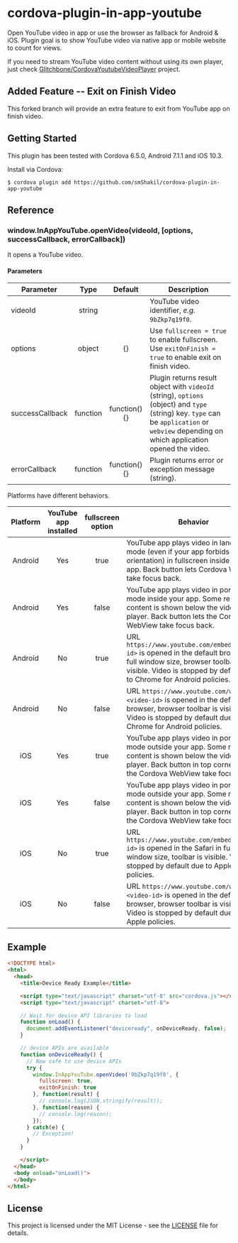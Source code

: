 # cordova-plugin-in-app-youtube

Open YouTube video in app or use the browser as fallback for Android & iOS. Plugin goal is to show YouTube video via native app or mobile website to count for views.

If you need to stream YouTube video content without using its own player, just check [Glitchbone/CordovaYoutubeVideoPlayer](https://github.com/Glitchbone/CordovaYoutubeVideoPlayer) project.

## Added Feature -- Exit on Finish Video

This forked branch will provide an extra feature to exit from YouTube app on finish video.

## Getting Started

This plugin has been tested with Cordova 6.5.0, Android 7.1.1 and iOS 10.3.

Install via Cordova:

```
$ cordova plugin add https://github.com/smShakil/cordova-plugin-in-app-youtube
```

## Reference

### window.InAppYouTube.openVideo(videoId, [options, successCallback, errorCallback])

It opens a YouTube video.

#### Parameters

|Parameter|Type|Default|Description|
|-|:-:|:-:|-|
|videoId|string||YouTube video identifier, _e.g._ `9bZkp7q19f0`.|
|options|object|{}|Use `fullscreen = true` to enable fullscreen. Use `exitOnFinish = true` to enable exit on finish video.|
|successCallback|function|function() {}|Plugin returns result object with `videoId` (string), `options` (object) and `type` (string) key. `type` can be `application` or `webview` depending on which application opened the video.|
|errorCallback|function|function() {}|Plugin returns error or exception message (string).|

Platforms have different behaviors.

|Platform|YouTube app installed|fullscreen option|Behavior|
|:-:|:-:|:-:|-|
|Android|Yes|true|YouTube app plays video in landscape mode (even if your app forbids this orientation) in fullscreen inside your app. Back button lets Cordova WebView take focus back.|
|Android|Yes|false|YouTube app plays video in portrait mode inside your app. Some related content is shown below the video player. Back button lets the Cordova WebView take focus back.|
|Android|No|true|URL `https://www.youtube.com/embed/<video-id>` is opened in the default browser in full window size, browser toolbar is visible. Video is stopped by default due to Chrome for Android policies.|
|Android|No|false|URL `https://www.youtube.com/watch?v=<video-id>` is opened in the default browser, browser toolbar is visible. Video is stopped by default due to Chrome for Android policies.|
|iOS|Yes|true|YouTube app plays video in portrait mode outside your app. Some related content is shown below the video player. Back button in top corner lets the Cordova WebView take focus back.|
|iOS|Yes|false|YouTube app plays video in portrait mode outside your app. Some related content is shown below the video player. Back button in top corner lets the Cordova WebView take focus back.|
|iOS|No|true|URL `https://www.youtube.com/embed/<video-id>` is opened in the Safari in full window size, toolbar is visible. Video is stopped by default due to Apple policies.|
|iOS|No|false|URL `https://www.youtube.com/watch?v=<video-id>` is opened in the default browser, browser toolbar is visible. Video is stopped by default due to Apple policies.|

## Example

```html
<!DOCTYPE html>
<html>
  <head>
    <title>Device Ready Example</title>

    <script type="text/javascript" charset="utf-8" src="cordova.js"></script>
    <script type="text/javascript" charset="utf-8">

    // Wait for device API libraries to load
    function onLoad() {
      document.addEventListener("deviceready", onDeviceReady, false);
    }

    // device APIs are available
    function onDeviceReady() {
      // Now safe to use device APIs
      try {
        window.InAppYouTube.openVideo('9bZkp7q19f0', {
          fullscreen: true,
          exitOnFinish: true
        }, function(result) {
          // console.log(JSON.stringify(result));
        }, function(reason) {
          // console.log(reason);
        });
      } catch(e) {
        // Exception!
      }
    }

    </script>
  </head>
  <body onload="onLoad()">
  </body>
</html>
```

## License

This project is licensed under the MIT License - see the [LICENSE](LICENSE) file for details.
